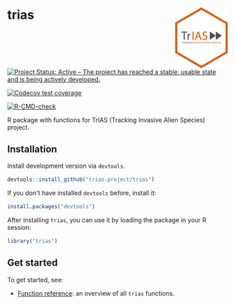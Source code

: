 # trias <img src="man/figures/logo.png" align="right" alt="" width="120">

<!-- badges: start -->
[![Project Status: Active – The project has reached a stable, usable state and is being actively developed.](https://www.repostatus.org/badges/latest/active.svg)](https://www.repostatus.org/#active)
<!-- badges: end -->

<!-- badges: start -->
  [![Codecov test coverage](https://codecov.io/gh/trias-project/trias/branch/master/graph/badge.svg)](https://codecov.io/gh/trias-project/trias?branch=master)
<!-- badges: end -->

<!-- badges: start -->
  [![R-CMD-check](https://github.com/trias-project/trias/workflows/R-CMD-check/badge.svg)](https://github.com/trias-project/trias/actions)
<!-- badges: end -->

R package with functions for TrIAS (Tracking Invasive Alien Species) project. 

## Installation

Install development version via `devtools`.

```r
devtools::install_github("trias-project/trias")
```

If you don't have installed `devtools` before, install it:

```r
install.packages("devtools")
```

After installing `trias`, you can use it by loading the package in your R session:

```r
library("trias")
```

## Get started

To get started, see:

* [Function reference](https://trias-project.github.io/trias/reference/index.html): an overview of all `trias` functions.
